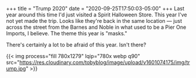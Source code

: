 +++
title = "Trump 2020"
date = "2020-09-25T17:50:03-05:00"
+++
Last year around this time I'd just visited a Spirit Halloween Store. This year I've not yet made the trip. Looks like they're back in the same location — just across the street from the Barnes and Noble in what used to be a Pier One Imports, I believe. The theme this year is "masks." 

There's certainly a lot to be afraid of this year. Isn't there? 

{{< img process="fill 780x1279" lqip="780x webp q90"
        src="https://res.cloudinary.com/tobyblog/image/upload/v1601074175/img/trump.jpg" >}}